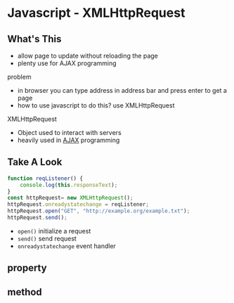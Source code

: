 # Javascript - XMLHttpRequest

## What's This

- allow page to update without reloading the page
- plenty use for AJAX programming

problem

- in browser you can type address in address bar and press enter to get a page
- how to use javascript to do this? use XMLHttpRequest

XMLHttpRequest

- Object used to interact with servers
- heavily used in [AJAX](web-dev-ajax.md) programming

## Take A Look

```js
function reqListener() {
    console.log(this.responseText);
}
const httpRequest= new XMLHttpRequest();
httpRequest.onreadystatechange = reqListener;
httpRequest.open("GET", "http://example.org/example.txt");
httpRequest.send();
```

- `open()` initialize a request
- `send()` send request
- `onreadystatechange` event handler

## property

## method
